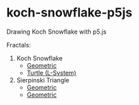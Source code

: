 # koch-snowflake-p5js
Drawing Koch Snowflake with p5.js

Fractals:
1. Koch Snowflake
    - [Geometric](https://rtk0c.github.io/fractals-visualization-p5js/koch-snowflake/geometric.html)
    - [Turtle (L-System)](https://rtk0c.github.io/fractals-visualization-p5js/koch-snowflake/turtle.html)
2. Sierpinski Triangle
    - [Geometric](https://rtk0c.github.io/fractals-visualization-p5js/sierpinski-triangle/geometric.html)
    - [Geometric](https://rtk0c.github.io/fractals-visualization-p5js/sierpinski-triangle/turtle.html)
